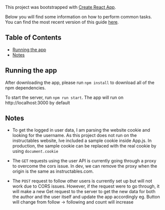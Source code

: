 This project was bootstrapped with [Create React App](https://github.com/facebookincubator/create-react-app).

Below you will find some information on how to perform common tasks.<br>
You can find the most recent version of this guide [here](https://github.com/facebookincubator/create-react-app/blob/master/packages/react-scripts/template/README.md).

## Table of Contents

- [Running the app](#running-the-app)
- [Notes](#notes)

## Running the app

After downloading the app, please run `npm install` to download all of the npm dependencies.

To start the server, run `npm run start`. The app will run on http://localhost:3000 by default

## Notes

 - To get the logged in user data, I am parsing the website cookie and looking for the username. As this project does not run on the instructables website, Ive included a sample cookie inside App.js. In production, the sample cookie can be replaced with the real cookie by using `document.cookie`

 - The `GET` requests using the user API is currently going through a proxy to overcome the cors issue. In dev, we can remove the proxy when the origin is the same as instructables.com. 

 - The `POST` request to follow other users is currently set up but will not work due to CORS issues. However, if the request were to go through, it will make a new Get request to the server to get the new data for both the author and the user itself and update the app accordingly eg. Button will change from follow -> following and count will increase

